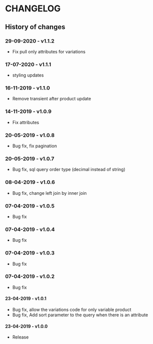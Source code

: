 # CHANGELOG

## History of changes

### 29-09-2020 - v1.1.2
* Fix pull only attributes for variations

### 17-07-2020 - v1.1.1
* styling updates

### 16-11-2019 - v1.1.0
* Remove transient after product update

### 14-11-2019 - v1.0.9
* Fix attributes

### 20-05-2019 - v1.0.8
* Bug fix, fix pagination

### 20-05-2019 - v1.0.7
* Bug fix, sql query order type (decimal instead of string)

### 08-04-2019 - v1.0.6
* Bug fix, change left join by inner join

### 07-04-2019 - v1.0.5
* Bug fix

### 07-04-2019 - v1.0.4
* Bug fix

### 07-04-2019 - v1.0.3
* Bug fix

### 07-04-2019 - v1.0.2
* Bug fix

#### 23-04-2019 - v1.0.1
* Bug fix, allow the variations code for only variable product
* Bug fix, Add sort parameter to the query when there is an attribute

#### 23-04-2019 - v1.0.0
* Release